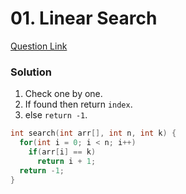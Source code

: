 # 01. Linear Search

[Question Link](https://practice.geeksforgeeks.org/problems/searching-a-number0324/1/)

### Solution

1. Check one by one.
2. If found then return `index`.
3. else `return -1`.

```cpp
int search(int arr[], int n, int k) {
  for(int i = 0; i < n; i++)
    if(arr[i] == k)
      return i + 1;
  return -1;
}
```
